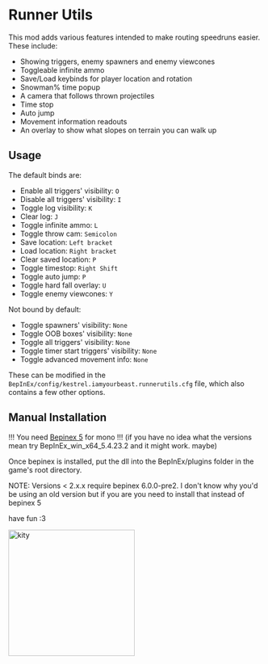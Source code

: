 # Runner Utils

This mod adds various features intended to make routing speedruns easier. These include:

- Showing triggers, enemy spawners and enemy viewcones
- Toggleable infinite ammo
- Save/Load keybinds for player location and rotation
- Snowman% time popup
- A camera that follows thrown projectiles
- Time stop
- Auto jump
- Movement information readouts
- An overlay to show what slopes on terrain you can walk up

## Usage

The default binds are:

- Enable all triggers' visibility: `O`
- Disable all triggers' visibility: `I`
- Toggle log visibility: `K`
- Clear log: `J`
- Toggle infinite ammo: `L`
- Toggle throw cam: `Semicolon`
- Save location: `Left bracket`
- Load location: `Right bracket`
- Clear saved location: `P`
- Toggle timestop: `Right Shift`
- Toggle auto jump: `P`
- Toggle hard fall overlay: `U`
- Toggle enemy viewcones: `Y`

Not bound by default:
- Toggle spawners' visibility: `None`
- Toggle OOB boxes' visibility: `None`
- Toggle all triggers' visibility: `None`
- Toggle timer start triggers' visibility: `None`
- Toggle advanced movement info: `None`

These can be modified in the `BepInEx/config/kestrel.iamyourbeast.runnerutils.cfg` file, which also contains a few other options.

## Manual Installation

!!! You need [Bepinex 5](https://github.com/BepInEx/BepInEx/releases/latest) for mono !!!
(if you have no idea what the versions mean try BepInEx_win_x64_5.4.23.2 and it might work. maybe)

Once bepinex is installed, put the dll into the BepInEx/plugins folder in the game's root directory.

NOTE: Versions < 2.x.x require bepinex 6.0.0-pre2. I don't know why you'd be using an old version but if you are you need to install that instead of bepinex 5

have fun :3

<img src ="https://files.catbox.moe/fu6dqo.png" width="250" alt="kity">
